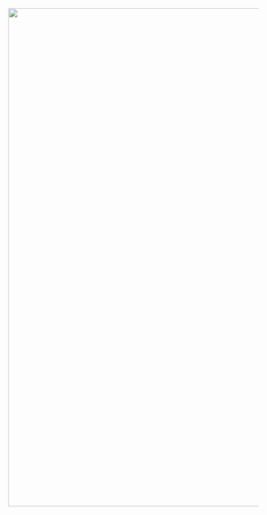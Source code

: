 <img src="https://media.licdn.com/dms/image/sync/D4E27AQGllFgpHCLQAg/articleshare-shrink_800/0/1714574775217?e=1715184000&v=beta&t=yfllwxSV0hfVouRW6SEvV0JODfJ6gKP6X1zSk7WEtuM" alt="" width="1000" height="1000">
